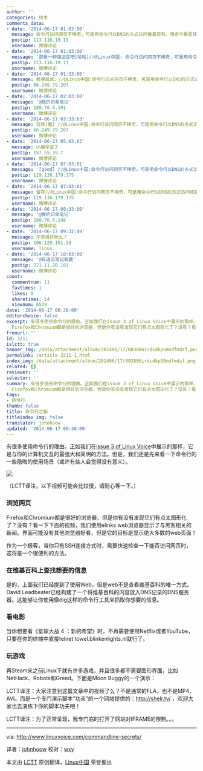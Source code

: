 ```yaml
---
author: ''
categories: 技术
comments_data:
- date: '2014-06-17 01:03:00'
  message: 命令行访问网页不稀奇，可是用命令行以DNS的方式访问维基百科、用命令看星球大战、用命令行玩赛车越障呢？
  postip: 113.116.19.11
  username: 微博评论
- date: '2014-06-17 01:03:00'
  message: '那是一种强迫症吧[哈哈]//@Linux中国: 命令行访问网页不稀奇，可是用命令行以DNS的方式访问维基百科、用命令看星球大战、用命令行玩赛车越障呢？'
  postip: 113.116.19.11
  username: 微博评论
- date: '2014-06-17 01:33:00'
  message: 我德威武。//@Linux中国:命令行访问网页不稀奇，可是用命令行以DNS的方式访问维基百科、用命令看星球大战、用命令行玩赛车越障呢？
  postip: 66.249.79.207
  username: 微博评论
- date: '2014-06-17 02:03:00'
  message: '@我的印象笔记'
  postip: 180.76.5.191
  username: 微博评论
- date: '2014-06-17 03:33:03'
  message: 玩嘛[酷] //@Linux中国:命令行访问网页不稀奇，可是用命令行以DNS的方式访问维基百科、用命令看星球大战、用命令行玩赛车越障呢？
  postip: 66.249.79.207
  username: 微博评论
- date: '2014-06-17 05:03:03'
  message: 小编辛苦了
  postip: 157.55.39.7
  username: 微博评论
- date: '2014-06-17 07:03:01'
  message: '[good] //@Linux中国:命令行访问网页不稀奇，可是用命令行以DNS的方式访问维基百科、用命令看星球大战、用命令行玩赛车越障呢？'
  postip: 119.136.179.175
  username: 微博评论
- date: '2014-06-17 07:03:01'
  message: 留存//@Linux中国:命令行访问网页不稀奇，可是用命令行以DNS的方式访问维基百科、用命令看星球大战、用命令行玩赛车越障呢？
  postip: 119.136.179.175
  username: 微博评论
- date: '2014-06-17 08:33:00'
  message: '@我的印象笔记'
  postip: 180.76.5.148
  username: 微博评论
- date: '2014-06-17 09:32:49'
  message: 不觉得好玩么？
  postip: 106.120.101.58
  username: linux
- date: '2014-06-17 10:03:00'
  message: '@有道云笔记收藏'
  postip: 221.11.20.101
  username: 微博评论
count:
  commentnum: 11
  favtimes: 1
  likes: 0
  sharetimes: 14
  viewnum: 6539
date: '2014-06-17 00:38:00'
editorchoice: false
excerpt: 有很多使用命令行的理由。正如我们在issue 3 of Linux Voice中展示的那样，它是与你的计算机交互的最强大和简明的方法。但是，我们还是先来看一下命令行的一些隐晦的使用场景（或许有些人会觉得没有意义）。  浏览网页
  Firefox和Chromium都是很好的浏览器，但是你有没有发现它们有点太图形化了？没有？看一下下面的视频，我们使用elinks web浏览器显示了与黑客相关的新闻。界面可能没有其他浏览器好看，但是它的目标是显示绝大多数的web页面！  作为一个极客，当你只有SSH连接方式时，需要快速检查一下能否访问网页时，这将是一个很便利的
fromurl: ''
id: 3211
islctt: true
banner_img: /data/attachment/album/201406/17/003806irdcdkp58ndfmdzf.png
permalink: /article-3211-1.html
index_img: /data/attachment/album/201406/17/003806irdcdkp58ndfmdzf.png.thumb.jpg
related: []
reviewer: ''
selector: ''
summary: 有很多使用命令行的理由。正如我们在issue 3 of Linux Voice中展示的那样，它是与你的计算机交互的最强大和简明的方法。但是，我们还是先来看一下命令行的一些隐晦的使用场景（或许有些人会觉得没有意义）。  浏览网页
  Firefox和Chromium都是很好的浏览器，但是你有没有发现它们有点太图形化了？没有？看一下下面的视频，我们使用elinks web浏览器显示了与黑客相关的新闻。界面可能没有其他浏览器好看，但是它的目标是显示绝大多数的web页面！  作为一个极客，当你只有SSH连接方式时，需要快速检查一下能否访问网页时，这将是一个很便利的
tags:
- 命令行
thumb: false
title: 命令行之秘
titleindex_img: false
translator: johnhoow
updated: '2014-06-17 00:38:00'
---
```


有很多使用命令行的理由。正如我们在[issue 3 of Linux Voice](http://www.linuxvoice.com/issue-3-is-out/)中展示的那样，它是与你的计算机交互的最强大和简明的方法。但是，我们还是先来看一下命令行的一些隐晦的使用场景（或许有些人会觉得没有意义）。


![](/data/attachment/album/201406/17/003806irdcdkp58ndfmdzf.png)


（LCTT译注，以下视频可能会比较慢，请耐心等一下。）


### 浏览网页


Firefox和Chromium都是很好的浏览器，但是你有没有发现它们有点太图形化了？没有？看一下下面的视频，我们使用elinks web浏览器显示了与黑客相关的新闻。界面可能没有其他浏览器好看，但是它的目标是显示绝大多数的web页面！



作为一个极客，当你只有SSH连接方式时，需要快速检查一下能否访问网页时，这将是一个很便利的方法。


### 在维基百科上查找想要的信息


是的，上面我们已经提到了使用Web，但是web不是查看维基百科的唯一方式。David Leadbeater已经构建了一个将维基百科的内容放入DNS记录的DNS服务器。这能够让你使用像dig这样的命令行工具来抓取你想要的信息。



### 看电影


当你想要看《星球大战 4 ：新的希望》时，不再需要使用Netflix或者YouTube，只要在你的终端中直接telnet towel.blinkenlights.nl就行了。



### 玩游戏


再Steam来之前Linux下就有许多游戏，并且很多都不需要图形界面，比如NetHack、Robots和Greed。下面是Moon Buggy的一个演示：



LCTT译注：大家注意到这篇文章中的视频了么？不是通常的FLA，也不是MP4、AVI。而是一个专门演示脚本“功夫”的一个网站提供的：<http://shelr.tv/> ，欢迎大家也去演练下你的脚本功夫吧！


LCTT译注：为了正常呈现，我专门临时打开了网站对IFRAME的限制。。。




---


via: <http://www.linuxvoice.com/commandline-secrets/>


译者：[johnhoow](https://github.com/johnhoow) 校对：[wxy](https://github.com/wxy)


本文由 [LCTT](https://github.com/LCTT/TranslateProject) 原创翻译，[Linux中国](http://linux.cn/) 荣誉推出